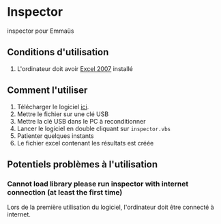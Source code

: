 # Inspector
inspector pour Emmaüs

## Conditions d'utilisation
1. L'ordinateur doit avoir [Excel 2007](https://www.microsoft.com/fr-ww/microsoft-365/previous-versions/microsoft-excel-2007) installé

## Comment l'utiliser
1. Télécharger le logiciel [ici](https://raw.githubusercontent.com/emmausConnect/inspector/main/inspector.vbs).
2. Mettre le fichier sur une clé USB
3. Mettre la clé USB dans le PC à reconditionner
4. Lancer le logiciel en double cliquant sur ```inspector.vbs```
5. Patienter quelques instants
6. Le fichier excel contenant les résultats est créée

## Potentiels problèmes à l'utilisation
### Cannot load library please run inspector with internet connection (at least the first time)
Lors de la première utilisation du logiciel, l'ordinateur doit être connecté à internet.
